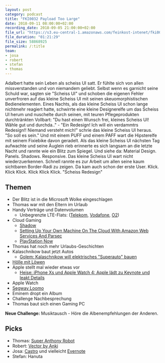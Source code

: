 ```yaml
---
layout: post
category: podcast
title: "FKI0032 Payload Too Large"
date: 2018-09-11 08:00:00+02:00
recording_date: 2018-09-05 21:00:00+02:00
file_url: "https://s3.eu-central-1.amazonaws.com/feinkost-intenet/fki0034.mp3"
file_duration: "01:21:29"
file_size: 58868925
permalink: /:title
team:
- josa
- robert
- stefan
- thomas
---
```

Adalbert hatte sein Leben als scheiss UI satt. Er fühlte sich von allen missverstanden und von niemandem geliebt. Selbst wenn es garnicht seine Schuld war, sagten sie "Scheiss UI" und schoben die eigenen Fehler unverfroren auf das kleine Scheiss UI mit seinen skeuomorphistischen Bedienelementen. Eines Nachts, als das kleine Scheiss UI schon lange nichtmehr reagiert hatte, schwirrte eine kleine Designerelfe um das Scheiss UI herum und nuschelte durch seinen, mit teuren Pflegeprodukten durchtränkten Vollbart: "Du hast einen Wunsch frei, kleines Scheiss UI! Wähle gut und durchda.." - "Ein Redesign! Ich will ein verdammtrs Redesign!! Niemand versteht mich!" schrie das kleine Scheiss UI heraus. "So soll es sein." Und mit einem PUFF und einem PAFF wart die Hipsterelfe mit seinem Fixiebike davon geradelt. Als das kleine Scheiss UI  nächsten Tag aufwachte und seine Äuglein rieb erinnerte es sich langsam an die letzte Nacht und rannte wie ein Blitz zum Spiegel. Und siehe da: Material Design. Panels. Shadows. Responsive. Das kleine Scheiss UI wart nicht wiederzuerkennen. Schnell rannte es zur Arbeit um allen seine kaum sichtbaren Border-Radi zu zeigen. Da kam auch schon der erste User. Klick. Klick Klick. Klick Klick Klick. "Scheiss Redesign"

## Themen

- Der Blitz ist in die Microsoft Wolke eingeschlagen
- Thomas war mit den Eltern im Urlaub
- Handy Verträge und Datenvolumen
  - Unbegrenzte LTE-Flats: ([Telekom](https://www.telekom.de/unterwegs/tarife-und-optionen/smartphone-tarife), [Vodafone](https://www.vodafone.de/privat/service/red-xl-unlimited.html), [O2](https://www.o2online.de/e-shop/tarif/o2-free-unlimited?intcmp=epo2p_neuro-teaser-tarife_o2-free-unlimited))
- Cloud Gaming
  - [Shadow](https://shadow.tech)
  - [Setting Up Your Own Machine On The Cloud With Amazon Web Services And Parsec](https://blog.parsecgaming.com/easy-aws-g2-gpu-instance-setup-for-gaming-2764ccf9f50e)
  - [PlayStation Now](https://www.playstation.com/de-de/explore/playstation-now/)
- Thomas hat noch mehr Urlaubs-Geschichten
- Kalaschnikow baut jetzt Autos
  - [Golem: Kalaschnikow will elektrisches "Superauto" bauen](https://www.golem.de/news/retrokombi-kalaschnikow-will-elektrisches-superauto-bauen-1808-136169.html)
- [Hölle mit Löwen](https://www.vox.de/cms/sendungen/die-hoehle-der-loewen.html)
- Apple stellt mal wieder etwas vor
  - [Heise: iPhone Xs und Apple Watch 4: Apple lädt zu Keynote und leakt Details](https://www.heise.de/mac-and-i/meldung/iPhone-Xs-und-Apple-Watch-4-Apple-laedt-zu-Keynote-und-leakt-Details-4152036.html)
- Apple Watch
- [Segway Loomo](https://www.segwayrobotics.com/)
- Eminem dropt ein Album
- Challenge Nachbesprechung
- Thomas baut sich einen Gaming PC

**Neue Challenge:** Musiktausch - Höre die Albenempfehlungen der Anderen. 


## Picks

- Thomas: [Super Anthony Robot](https://www.super-anthony.com/)
- Robert: [Vector by Anki](https://www.anki.com/en-us/vector)
- Josa: [Castro](http://supertop.co/castro/) und vielleicht [Evernote](https://evernote.com/intl/de)
- Stefan: Hanuta
